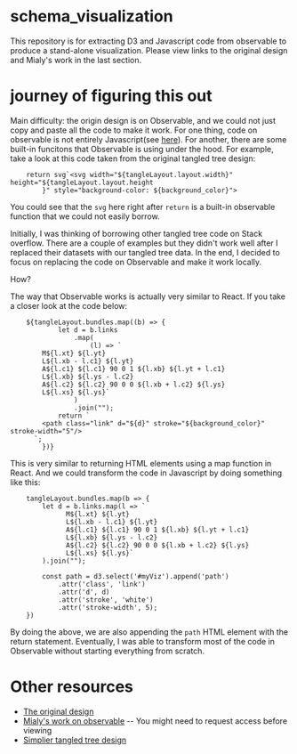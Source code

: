 # schema_visualization
This repository is for extracting D3 and Javascript code from observable to produce a stand-alone visualization. Please view links to the original design and Mialy's work in the last section. 

# journey of figuring this out

Main difficulty: the origin design is on Observable, and we could not just copy and paste all the code to make it work. For one thing, code on observable is not entirely Javascript(see [here](https://observablehq.com/@observablehq/observables-not-javascript)). For another, there are some built-in funcitons that Observable is using under the hood. For example, take a look at this code taken from the original tangled tree design: 

```
    return svg`<svg width="${tangleLayout.layout.width}" height="${tangleLayout.layout.height
        }" style="background-color: ${background_color}">

```

You could see that the `svg` here right after `return` is a built-in observable function that we could not easily borrow. 

Initially, I was thinking of borrowing other tangled tree code on Stack overflow. There are a couple of examples but they didn't work well after I replaced their datasets with our tangled tree data. In the end, I decided to focus on replacing the code on Observable and make it work locally. 


How? 

The way that Observable works is actually very similar to React. If you take a closer look at the code below: 
```
    ${tangleLayout.bundles.map((b) => {
            let d = b.links
                .map(
                    (l) => `
        M${l.xt} ${l.yt}
        L${l.xb - l.c1} ${l.yt}
        A${l.c1} ${l.c1} 90 0 1 ${l.xb} ${l.yt + l.c1}
        L${l.xb} ${l.ys - l.c2}
        A${l.c2} ${l.c2} 90 0 0 ${l.xb + l.c2} ${l.ys}
        L${l.xs} ${l.ys}`
                )
                .join("");
            return `
        <path class="link" d="${d}" stroke="${background_color}" stroke-width="5"/>
      `;
        })}
```

This is very similar to returning HTML elements using a map function in React. And we could transform the code in Javascript by doing something like this: 

```
    tangleLayout.bundles.map(b => {
        let d = b.links.map(l => `
              M${l.xt} ${l.yt}
              L${l.xb - l.c1} ${l.yt}
              A${l.c1} ${l.c1} 90 0 1 ${l.xb} ${l.yt + l.c1}
              L${l.xb} ${l.ys - l.c2}
              A${l.c2} ${l.c2} 90 0 0 ${l.xb + l.c2} ${l.ys}
              L${l.xs} ${l.ys}`
        ).join("");

        const path = d3.select('#myViz').append('path')
            .attr('class', 'link')
            .attr('d', d)
            .attr('stroke', 'white')
            .attr('stroke-width', 5);
    })

```

By doing the above, we are also appending the `path` HTML element with the return statement. Eventually, I was able to transform most of the code in Observable without starting everything from scratch. 



# Other resources
* [The original design](https://observablehq.com/@nitaku/tangled-tree-visualization-ii) 
* [Mialy's work on observable](https://observablehq.com/d/c3fd85acfb34db59) -- You might need to request access before viewing 
* [Simplier tangled tree design](https://observablehq.com/@nettly/tangled-tree-sourcing-facts)
